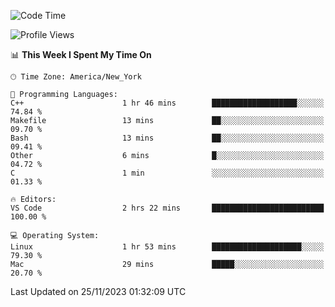 <!--START_SECTION:waka-->
![Code Time](http://img.shields.io/badge/Code%20Time-620%20hrs%2013%20mins-blue)

![Profile Views](http://img.shields.io/badge/Profile%20Views-0-blue)

📊 **This Week I Spent My Time On** 

```text
🕑︎ Time Zone: America/New_York

💬 Programming Languages: 
C++                      1 hr 46 mins        ███████████████████░░░░░░   74.84 % 
Makefile                 13 mins             ██░░░░░░░░░░░░░░░░░░░░░░░   09.70 % 
Bash                     13 mins             ██░░░░░░░░░░░░░░░░░░░░░░░   09.41 % 
Other                    6 mins              █░░░░░░░░░░░░░░░░░░░░░░░░   04.72 % 
C                        1 min               ░░░░░░░░░░░░░░░░░░░░░░░░░   01.33 % 

🔥 Editors: 
VS Code                  2 hrs 22 mins       █████████████████████████   100.00 % 

💻 Operating System: 
Linux                    1 hr 53 mins        ████████████████████░░░░░   79.30 % 
Mac                      29 mins             █████░░░░░░░░░░░░░░░░░░░░   20.70 % 
```


 Last Updated on 25/11/2023 01:32:09 UTC
<!--END_SECTION:waka-->

